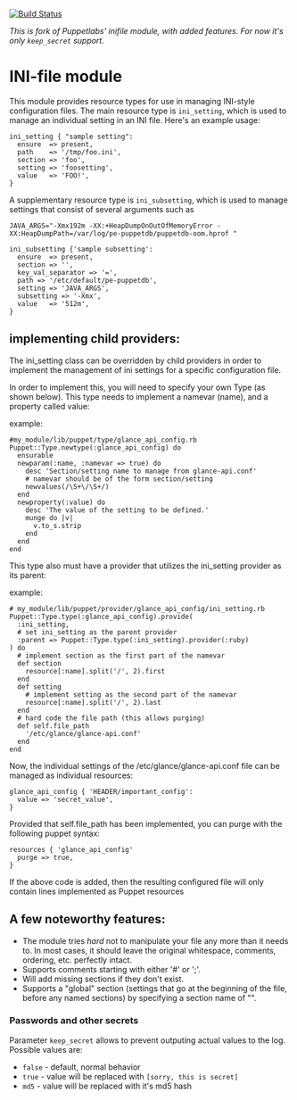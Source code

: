 [![Build Status](https://travis-ci.org/stepanstipl/puppetlabs-inifile.png?branch=master)](https://travis-ci.org/stepanstipl/puppetlabs-inifile)

*This is fork of Puppetlabs' inifile module, with added features. For now it's only `keep_secret` support.*

# INI-file module #

This module provides resource types for use in managing INI-style configuration
files.  The main resource type is `ini_setting`, which is used to manage an
individual setting in an INI file.  Here's an example usage:

    ini_setting { "sample setting":
      ensure  => present,
      path    => '/tmp/foo.ini',
      section => 'foo',
      setting => 'foosetting',
      value   => 'FOO!',
    }

A supplementary resource type is `ini_subsetting`, which is used to manage
settings that consist of several arguments such as

    JAVA_ARGS="-Xmx192m -XX:+HeapDumpOnOutOfMemoryError -XX:HeapDumpPath=/var/log/pe-puppetdb/puppetdb-oom.hprof "

    ini_subsetting {'sample subsetting':
      ensure  => present,
      section => '',
      key_val_separator => '=',
      path => '/etc/default/pe-puppetdb',
      setting => 'JAVA_ARGS',
      subsetting => '-Xmx',
      value   => '512m',
    }

## implementing child providers:


The ini_setting class can be overridden by child providers in order to implement the management of ini settings for a specific configuration file.

In order to implement this, you will need to specify your own Type (as shown below). This type needs to implement a namevar (name), and a property called value:


  example:

    #my_module/lib/puppet/type/glance_api_config.rb
    Puppet::Type.newtype(:glance_api_config) do
      ensurable
      newparam(:name, :namevar => true) do
        desc 'Section/setting name to manage from glance-api.conf'
        # namevar should be of the form section/setting
        newvalues(/\S+\/\S+/)
      end
      newproperty(:value) do
        desc 'The value of the setting to be defined.'
        munge do |v|
          v.to_s.strip
        end
      end
    end

This type also must have a provider that utilizes the ini_setting provider as its parent:

  example:

    # my_module/lib/puppet/provider/glance_api_config/ini_setting.rb
    Puppet::Type.type(:glance_api_config).provide(
      :ini_setting,
      # set ini_setting as the parent provider
      :parent => Puppet::Type.type(:ini_setting).provider(:ruby)
    ) do
      # implement section as the first part of the namevar
      def section
        resource[:name].split('/', 2).first
      end
      def setting
        # implement setting as the second part of the namevar
        resource[:name].split('/', 2).last
      end
      # hard code the file path (this allows purging)
      def self.file_path
        '/etc/glance/glance-api.conf'
      end
    end


Now, the individual settings of the /etc/glance/glance-api.conf file can be managed as individual resources:

    glance_api_config { 'HEADER/important_config':
      value => 'secret_value',
    }

Provided that self.file_path has been implemented, you can purge with the following puppet syntax:

    resources { 'glance_api_config'
      purge => true,
    }

If the above code is added, then the resulting configured file will only contain lines implemented as Puppet resources


## A few noteworthy features:

 * The module tries *hard* not to manipulate your file any more than it needs to.
   In most cases, it should leave the original whitespace, comments, ordering,
   etc. perfectly intact.
 * Supports comments starting with either '#' or ';'.
 * Will add missing sections if they don't exist.
 * Supports a "global" section (settings that go at the beginning of the file,
   before any named sections) by specifying a section name of "".

### Passwords and other secrets

Parameter `keep_secret` allows to prevent outputing actual values to the log. Possible values are:
 * `false` - default, normal behavior
 * `true` - value will be replaced with `[sorry, this is secret]`
 * `md5` - value will be replaced with it's md5 hash
